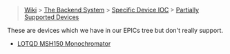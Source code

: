 > [Wiki](Home) > [The Backend System](The-Backend-System) > [Specific Device IOC](Specific-Device-IOC) > [Partially Supported Devices](Partially-Supported-Devices)

These are devices which we have in our EPICs tree but don't really support.

- [LOTQD MSH150 Monochromator](LOTQD-MSH150-Monochromator)
